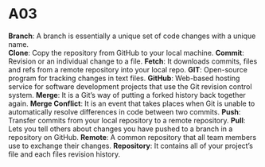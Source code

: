 # A03
**Branch**: A branch is essentially a unique set of code changes with a unique name.  
**Clone**: Copy the repository from GitHub to your local machine.
**Commit**: Revision or an individual change to a file. 
**Fetch**: It downloads commits, files and refs from a remote repository into your local repo.
**GIT**: Open-source program for tracking changes in text files. 
**GitHub**: Web-based hosting service for software development projects that use the Git revision control system.
**Merge**: It is a Git’s way of putting a forked history back together again.
**Merge Conflict**: It is an event that takes places when Git is unable to automatically resolve differences in code between two commits.
**Push**: Transfer commits from your local repository to a remote repository.
**Pull**: Lets you tell others about changes you have pushed to a branch in a repository on GitHub.
**Remote**: A common repository that all team members use to exchange their changes. 
**Repository**:  It contains all of your project’s file and each files revision history.

